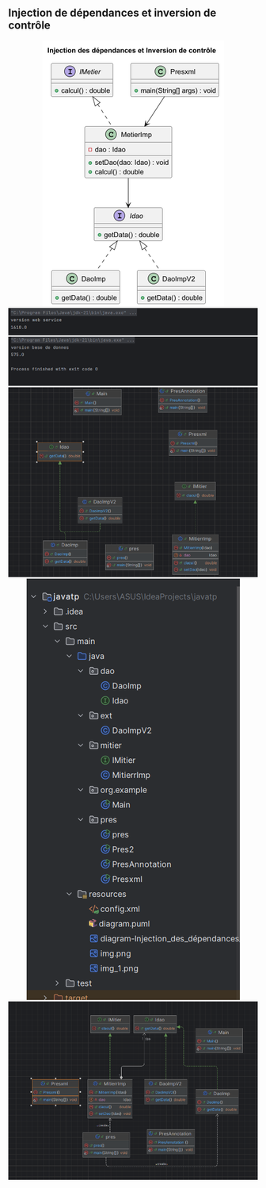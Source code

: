 <h2>Injection de dépendances et inversion de contrôle</h2>
<center><img src="src/main/resources/diagram-Injection_des_dépendances_et_Inversion_de_contrôle.png" /></center>
<center><img src="src/main/resources/img.png" /></center>
<center><img src="src/main/resources/img_4.png" /></center>

<center><img src="src/main/resources/img_1.png" /></center>
<center><img src="src/main/resources/img_2.png" /></center>
<center><img src="src/main/resources/img_3.png" /></center>

